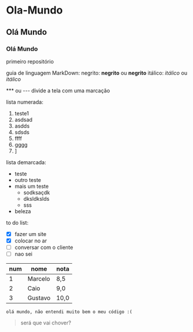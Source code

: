 # Ola-Mundo
## Olá Mundo
### Olá Mundo
 primeiro repositório 

guia de linguagem MarkDown:
negrito: **negrito** ou __negrito__
itálico: *itálico* ou _itálico_

*** ou --- divide a tela com uma marcação

lista numerada:

1. teste1
2. asdsad
3. asdds
4. sdsds
5. ffff
6. gggg
7. ]

lista demarcada:
* teste
* outro teste
* mais um teste
   - sodksaçdk
   - dksldkslds
   - sss
* beleza

to do list:
- [x] fazer um site
- [x] colocar no ar
- [ ] conversar com o cliente
- [ ] nao sei

num | nome | nota
---|---|---
1 | Marcelo | 8,5
2 | Caio | 9,0
3 | Gustavo | 10,0

`olá mundo, não entendi muito bem o meu código :(`
> será que vai chover? 
